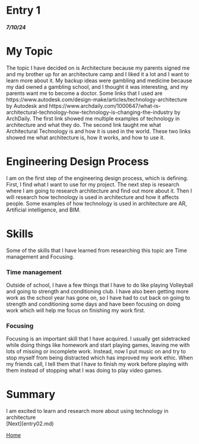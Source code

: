 # Entry 1
##### 7/10/24
<h1>My Topic</h1>
The topic I have decided on is Architecture because my parents signed me and my brother up for an architecture camp and I liked it a lot and I want to learn more about it. My backup ideas were gambling and medicine because my dad owned a gambling school, and I thought it was interesting, and my parents want me to become a doctor. Some links that I used are https://www.autodesk.com/design-make/articles/technology-architecture by Autodesk and https://www.archdaily.com/1000647/what-is-architectural-technology-how-technology-is-changing-the-industry by ArchDaily. The first link showed me multiple examples of technology in architecture and what they do. The second link taught me what Architectural Technology is and how it is used in the world. These two links showed me what architecture is, how it works, and how to use it.
<h1>Engineering Design Process</h1>
I am on the first step of the engineering design process, which is defining. First, I find what I want to use for my project. The next step is research where I am going to research architecture and find out more about it. Then I will research how technology is used in architecture and how it affects people. Some examples of how technology is used in architecture are AR, Artificial intelligence, and BIM.
<h1>Skills</h1>
Some of the skills that I have learned from researching this topic are Time management and Focusing.
<h3>Time management</h3>
Outside of school, I have a few things that I have to do like playing Volleyball and going to strength and conditioning club. I have also been getting more work as the school year has gone on, so I have had to cut back on going to strength and conditioning some days and have been focusing on doing work which will help me focus on finishing my work first.
<h3>Focusing</h3>
Focusing is an important skill that I have acquired. I usually get sidetracked while doing things like homework and start playing games, leaving me with lots of missing or incomplete work. Instead, now I put music on and try to stop myself from being distracted which has improved my work ethic. When my friends call, I tell them that I have to finish my work before playing with them instead of stopping what I was doing to play video games.
<h1>Summary</h1>
I am excited to learn and research more about using technology in architecture<br>
[Next](entry02.md)

[Home](../README.md)
